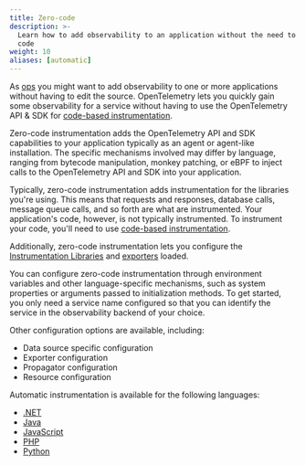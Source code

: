 ```yaml
---
title: Zero-code
description: >-
  Learn how to add observability to an application without the need to write
  code
weight: 10
aliases: [automatic]
---
```


As [ops](/docs/getting-started/ops/) you might want to add observability to one
or more applications without having to edit the source. OpenTelemetry lets you
quickly gain some observability for a service without having to use the
OpenTelemetry API & SDK for
[code-based instrumentation](/docs/concepts/instrumentation/code-based).

Zero-code instrumentation adds the OpenTelemetry API and SDK capabilities to
your application typically as an agent or agent-like installation. The specific
mechanisms involved may differ by language, ranging from bytecode manipulation,
monkey patching, or eBPF to inject calls to the OpenTelemetry API and SDK into
your application.

Typically, zero-code instrumentation adds instrumentation for the libraries
you're using. This means that requests and responses, database calls, message
queue calls, and so forth are what are instrumented. Your application's code,
however, is not typically instrumented. To instrument your code, you'll need to
use [code-based instrumentation](/docs/concepts/instrumentation/code-based).

Additionally, zero-code instrumentation lets you configure the
[Instrumentation Libraries](/docs/concepts/instrumentation/libraries) and
[exporters](/docs/concepts/components/#exporters) loaded.

You can configure zero-code instrumentation through environment variables and
other language-specific mechanisms, such as system properties or arguments
passed to initialization methods. To get started, you only need a service name
configured so that you can identify the service in the observability backend of
your choice.

Other configuration options are available, including:

- Data source specific configuration
- Exporter configuration
- Propagator configuration
- Resource configuration

Automatic instrumentation is available for the following languages:

- [.NET](/docs/languages/net/automatic/)
- [Java](/docs/languages/java/automatic/)
- [JavaScript](/docs/languages/js/automatic/)
- [PHP](/docs/languages/php/automatic/)
- [Python](/docs/languages/python/automatic/)
